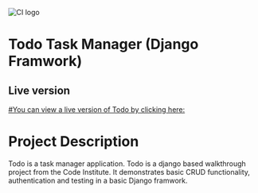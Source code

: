 ![CI logo](https://codeinstitute.s3.amazonaws.com/fullstack/ci_logo_small.png)

# Todo Task Manager (Django Framwork)

## Live version
[#You can view a live version of Todo by clicking here:](#)

# Project Description
Todo is a task manager application.
Todo is a django based walkthrough project from the Code Institute. It demonstrates basic CRUD functionality, authentication and testing in a basic Django framwork.
